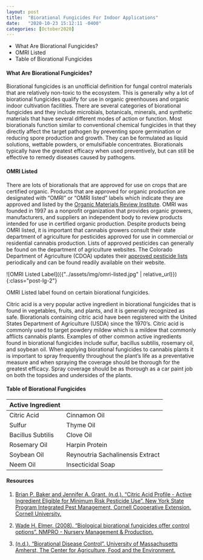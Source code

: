 ```yaml
---
layout: post
title:  "Biorational Fungicides For Indoor Applications"
date:   "2020-10-23 15:12:11 -0400"
categories: [October2020]
---
```





* What Are Biorational Fungicides? 
* OMRI Listed
* Table of Biorational Fungicides






#### What Are Biorational Fungicides?
Biorational fungicides is an unofficial definition for fungal control materials that are relatively non-toxic to the ecosystem. This is generally why a lot of biorational fungicides qualify for use in organic greenhouses and organic indoor cultivation facilities. There are several categories of biorational fungicides and they include microbials, botanicals, minerals, and synthetic materials that have several different modes of action or function. Most biorationals function similar to conventional chemical fungicides in that they directly affect the target pathogen by preventing spore germination or reducing spore production and growth. They can be formulated as liquid solutions, wettable powders, or emulsifiable concentrates. Biorationals typically have the greatest efficacy when used preventively, but can still be effective to remedy diseases caused by pathogens. 




#### OMRI Listed
There are lots of biorationals that are approved for use on crops that are certified organic. Products that are approved for organic production are designated with “OMRI” or “OMRI listed” labels which indicate they are approved and listed by the [Organic Materials Review Institute](http://www.omri.org/omri-lists). OMRI was founded in 1997 as a nonprofit organization that provides organic growers, manufacturers, and suppliers an independent body to review products intended for use in certified organic production. Despite products being OMRI listed, it is important that cannabis growers consult their state department of agriculture for pesticides approved for use in commercial or residential cannabis production. Lists of approved pesticides can generally be found on the department of agriculture websites. The Colorado Department of Agriculture (CDOA) updates their [approved pesticide lists](https://www.colorado.gov/pacific/agplants/pesticide-use-cannabis-production-information) periodically and can be found readily available on their website.




![OMRI Listed Label]({{"../assets/img/omri-listed.jpg" | relative_url}}){:class="post-lg-2"}
<div class="text-center blog-caption">
OMRI Listed label found on certain biorational fungicides.
</div>


Citric acid is a very popular active ingredient in biorational fungicides that is found in vegetables, fruits, and plants, and it is generally recognized as safe. Biorationals containing citric acid have been registered with the United States Department of Agriculture (USDA) since the 1970’s. Citric acid is commonly used to target powdery mildew which is a mildew that commonly afflicts cannabis plants. Examples of other common active ingredients found in biorational fungicides include sulfur, bacillus subtilis, rosemary oil, and soybean oil. When applying biorational fungicides to cannabis plants it is important to spray frequently throughout the plant’s life as a preventative measure and when spraying the coverage should be thorough for the greatest efficacy. Spray coverage should be as thorough as a car paint job on both the topsides and undersides of the plants. 



#### Table of Biorational Fungicides

<table>
<thead>
  <tr>
    <th>Active Ingredient</th>
    <th></th>
  </tr>
</thead>
<tbody>
  <tr>
    <td>Citric Acid</td>
    <td>Cinnamon Oil</td>
  </tr>
  <tr>
    <td>Sulfur</td>
    <td>Thyme Oil</td>
  </tr>
  <tr>
    <td>Bacillus Subtilis</td>
    <td>Clove Oil</td>
  </tr>
  <tr>
    <td>Rosemary Oil</td>
    <td>Harpin Protein</td>
  </tr>
  <tr>
    <td>Soybean Oil</td>
    <td>Reynoutria Sachalinensis Extract</td>
  </tr>
  <tr>
    <td>Neem Oil</td>
    <td>Insecticidal Soap</td>
  </tr>
</tbody>
</table>



#### Resources
1. <a href="https://ecommons.cornell.edu/bitstream/handle/1813/56118/citric-acid-MRP-NYSIPM.pdf"> Brian P. Baker and Jennifer A. Grant. (n.d.). “Citric Acid Profile - Active Ingredient Eligible for Minimum Risk Pesticide Use”. New York State Program Integrated Pest Management, Cornell Cooperative Extension. Cornell University. 
</a>

2. <a href="https://www.bioworksinc.com/wp-content/uploads/in-the-news/nmpro_8-08.pdf"> Wade H. Elmer. (2008). “Biological biorational fungicides offer control options”. NMPRO - Nursery Management &amp; Production. 
</a>

3. <a href="https://ag.umass.edu/fruit/ne-small-fruit-management-guide/general-information/biorational-disease-control"> (n.d.). “Biorational Disease Control”. University of Massachusetts Amherst, The Center for Agriculture, Food and the Environment. 
</a>



